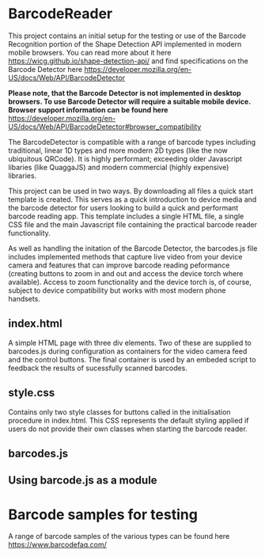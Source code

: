 # BarcodeReader

This project contains an initial setup for the testing or use of the Barcode Recognition portion of the Shape Detection API implemented in modern mobile browsers. You can read more about it here https://wicg.github.io/shape-detection-api/ and find specifications on the Barcode Detector here https://developer.mozilla.org/en-US/docs/Web/API/BarcodeDetector

**Please note, that the Barcode Detector is not implemented in desktop browsers. To use Barcode Detector will require a suitable mobile device. Browser support information can be found here** https://developer.mozilla.org/en-US/docs/Web/API/BarcodeDetector#browser_compatibility

The BarcodeDetector is compatible with a range of barcode types including traditional, linear 1D types and more modern 2D types (like the now ubiquitous QRCode). It is highly performant; exceeding older Javascript libaries (like QuaggaJS) and modern commercial (highly expensive) libraries.

This project can be used in two ways. By downloading all files a quick start template is created. This serves as a quick introduction to device media and the barcode detector for users looking to build a quick and performant barcode reading app. This template includes a single HTML file, a single CSS file and the main Javascript file containing the practical barcode reader functionality.

As well as handling the initation of the Barcode Detector, the barcodes.js file includes implemented methods that capture live video from your device camera and features that can improve barcode reading peformance (creating buttons to zoom in and out and access the device torch where available). Access to zoom functionality and the device torch is, of course, subject to device compatibility but works with most modern phone handsets.

## index.html

A simple HTML page with three div elements. Two of these are supplied to barcodes.js during configuration as containers for the video camera feed and the control buttons. The final container is used by an embeded script to feedback the results of sucessfully scanned barcodes.

## style.css

Contains only two style classes for buttons called in the initialisation procedure in index.html. This CSS represents the default styling applied if users do not provide their own classes when starting the barcode reader.

## barcodes.js



## Using barcode.js as a module

# Barcode samples for testing

A range of barcode samples of the various types can be found here https://www.barcodefaq.com/
